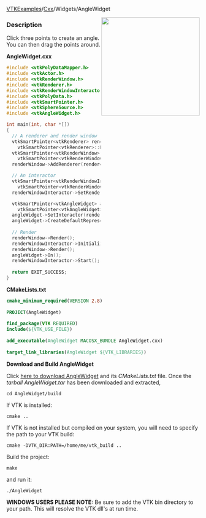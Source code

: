 [VTKExamples](/index/)/[Cxx](/Cxx)/Widgets/AngleWidget

<img align="right" src="https://github.com/lorensen/VTKExamples/blob/gh-pages/Testing/Baseline/Widgets/TestAngleWidget.png?raw=true" width="256" />

### Description
Click three points to create an angle. You can then drag the points around.

**AngleWidget.cxx**
```c++
#include <vtkPolyDataMapper.h>
#include <vtkActor.h>
#include <vtkRenderWindow.h>
#include <vtkRenderer.h>
#include <vtkRenderWindowInteractor.h>
#include <vtkPolyData.h>
#include <vtkSmartPointer.h>
#include <vtkSphereSource.h>
#include <vtkAngleWidget.h>

int main(int, char *[])
{
  // A renderer and render window
  vtkSmartPointer<vtkRenderer> renderer = 
    vtkSmartPointer<vtkRenderer>::New();
  vtkSmartPointer<vtkRenderWindow> renderWindow = 
    vtkSmartPointer<vtkRenderWindow>::New();
  renderWindow->AddRenderer(renderer);

  // An interactor
  vtkSmartPointer<vtkRenderWindowInteractor> renderWindowInteractor = 
    vtkSmartPointer<vtkRenderWindowInteractor>::New();
  renderWindowInteractor->SetRenderWindow(renderWindow);

  vtkSmartPointer<vtkAngleWidget> angleWidget = 
    vtkSmartPointer<vtkAngleWidget>::New();
  angleWidget->SetInteractor(renderWindowInteractor);
  angleWidget->CreateDefaultRepresentation();
  
  // Render
  renderWindow->Render();
  renderWindowInteractor->Initialize();
  renderWindow->Render();
  angleWidget->On();
  renderWindowInteractor->Start();
  
  return EXIT_SUCCESS;
}
```
**CMakeLists.txt**
```cmake
cmake_minimum_required(VERSION 2.8)
 
PROJECT(AngleWidget)
 
find_package(VTK REQUIRED)
include(${VTK_USE_FILE})
 
add_executable(AngleWidget MACOSX_BUNDLE AngleWidget.cxx)
 
target_link_libraries(AngleWidget ${VTK_LIBRARIES})
```

**Download and Build AngleWidget**

Click [here to download AngleWidget](https://github.com/lorensen/VTKWikiExamplesTarballs/raw/master/AngleWidget.tar) and its *CMakeLists.txt* file.
Once the *tarball AngleWidget.tar* has been downloaded and extracted,
```
cd AngleWidget/build 
```
If VTK is installed:
```
cmake ..
```
If VTK is not installed but compiled on your system, you will need to specify the path to your VTK build:
```
cmake -DVTK_DIR:PATH=/home/me/vtk_build ..
```
Build the project:
```
make
```
and run it:
```
./AngleWidget
```
**WINDOWS USERS PLEASE NOTE:** Be sure to add the VTK bin directory to your path. This will resolve the VTK dll's at run time.

